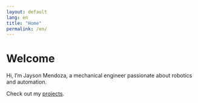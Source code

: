 ```yaml
---
layout: default
lang: en
title: "Home"
permalink: /en/
---
```


# Welcome

Hi, I’m Jayson Mendoza, a mechanical engineer passionate about robotics and automation.

Check out my [projects](/en/projects/).
